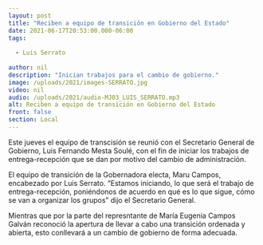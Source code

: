 ```yaml
---
layout: post
title: "Reciben a equipo de transición en Gobierno del Estado"
date: 2021-06-17T20:53:00.000-06:00
tags:
  
  - Luis Serrato
  
author: nil
description: "Inician trabajos para el cambio de gobierno."
image: /uploads/2021/images-SERRATO.jpg
video: nil
audio: /uploads/2021/audio-MJ03_LUIS_SERRATO.mp3
alt: Reciben a equipo de transición en Gobierno del Estado
front: false
section: Local
---
```


Este jueves el equipo de transcisión se reunió con el Secretario General de Gobierno, Luis Fernando Mesta Soulé, con el fin de iniciar los trabajos de entrega-recepción que se dan por motivo del cambio de administración.

El equipo de transición de la Gobernadora electa, Maru Campos, encabezado por Luis Serrato.    “Estamos iniciando, lo que será el trabajo de entrega-recepción, poniéndonos de acuerdo en qué es lo que sigue, cómo se van a organizar los grupos” dijo el Secretario General. 

Mientras que por la parte del represntante de María Eugenia Campos Galván reconoció la apertura de llevar a cabo una transición ordenada y abierta, esto conllevará a un cambio de gobierno de forma adecuada.
